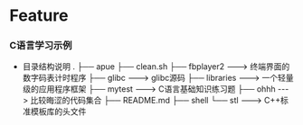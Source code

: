 Feature
=======

### C语言学习示例 ###

* 目录结构说明
.
├── apue
├── clean.sh
├── fbplayer2           ---> 终端界面的数字码表计时程序
├── glibc               ---> glibc源码
├── libraries           ---> 一个轻量级的应用程序框架
├── mytest              ---> C语言基础知识练习题
├── ohhh                ---> 比较晦涩的代码集合
├── README.md
├── shell
└── stl                 ---> C++标准模板库的头文件
